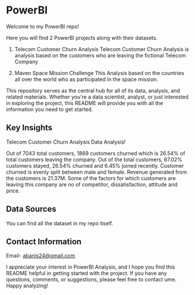 # PowerBI
Welcome to my PowerBI repo!

Here you will find 2 PowerBI projects along with their datasets.

1. Telecom Customer Churn Analysis
      Telecom Customer Churn Analysis is analysis based on the customers who are leaving the fictional Telecom Company 
      
2. Maven Space Mission Challenge
      This Analysis based on the countries all over the world who as participated in the space mission.
      

This repository serves as the central hub for all of its data, analysis, and related materials. Whether you're a data scientist, analyst, or just interested in exploring the project, this README will provide you with all the information you need to get started.

## Key Insights

  Telecom Customer Churn Analysis Data Analysis!
  
  Out of 7043 total customers, 1869 customers churned which is 26.54% of total customers leaving the company.
  Out of the total customers, 67.02% customers stayed, 26.54% churned and 6.45% joined recently.
  Customer churned is evenly split between male and female.
  Revenue generated from the customers is 21.37M.
  Some of the factors for which customers are leaving this company are no of competitor, dissatisfaction, attitude and price.


## Data Sources
You can find all the dataset in my repo itself.

## Contact Information
Email- abanis24@gmail.com

I appreciate your interest in PowerBI Analysis, and I hope you find this README helpful in getting started with the project. 
If you have any questions, comments, or suggestions, please feel free to contact ume. Happy analyzing!

